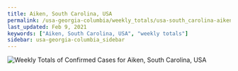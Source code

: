 ```yaml
---
title: Aiken, South Carolina, USA
permalink: /usa-georgia-columbia/weekly_totals/usa-south_carolina-aiken-weekly_totals.html
last_updated: Feb 9, 2021
keywords: ["Aiken, South Carolina, USA", "weekly totals"]
sidebar: usa-georgia-columbia_sidebar
---
```


![Weekly Totals of Confirmed Cases for Aiken, South Carolina, USA](/covid_tracker/images/graphs/usa-south_carolina-aiken-weekly_totals_graph.png)
